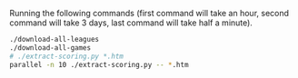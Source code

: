 Running the following commands (first command will take an hour, second command
will take 3 days, last command will take half a minute).

```bash
./download-all-leagues
./download-all-games
# ./extract-scoring.py *.htm
parallel -n 10 ./extract-scoring.py -- *.htm
```
